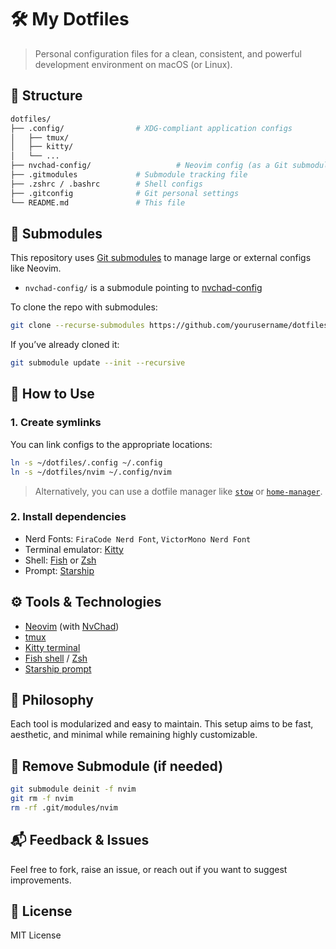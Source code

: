 # 🛠️ My Dotfiles

> Personal configuration files for a clean, consistent, and powerful development environment on macOS (or Linux).

## 📁 Structure

```bash
dotfiles/
├── .config/                # XDG-compliant application configs
│   ├── tmux/
│   ├── kitty/
│   └── ...
├── nvchad-config/                   # Neovim config (as a Git submodule), resources: mgastonportillo
├── .gitmodules             # Submodule tracking file
├── .zshrc / .bashrc        # Shell configs
├── .gitconfig              # Git personal settings
└── README.md               # This file
````

## 🔌 Submodules

This repository uses [Git submodules](https://git-scm.com/book/en/v2/Git-Tools-Submodules) to manage large or external configs like Neovim.

* `nvchad-config/` is a submodule pointing to [nvchad-config](https://github.com/mgastonportillo/nvchad-config.git)

To clone the repo with submodules:

```bash
git clone --recurse-submodules https://github.com/yourusername/dotfiles.git
```

If you’ve already cloned it:

```bash
git submodule update --init --recursive
```

## 🔗 How to Use

### 1. Create symlinks

You can link configs to the appropriate locations:

```bash
ln -s ~/dotfiles/.config ~/.config
ln -s ~/dotfiles/nvim ~/.config/nvim
```

> Alternatively, you can use a dotfile manager like [`stow`](https://www.gnu.org/software/stow/) or [`home-manager`](https://nix-community.github.io/home-manager/).

### 2. Install dependencies

* Nerd Fonts: `FiraCode Nerd Font`, `VictorMono Nerd Font`
* Terminal emulator: [Kitty](https://sw.kovidgoyal.net/kitty/)
* Shell: [Fish](https://fishshell.com/) or [Zsh](https://www.zsh.org/)
* Prompt: [Starship](https://starship.rs/)

## ⚙️ Tools & Technologies

* [Neovim](https://neovim.io/) (with [NvChad](https://nvchad.com/))
* [tmux](https://github.com/tmux/tmux)
* [Kitty terminal](https://sw.kovidgoyal.net/kitty/)
* [Fish shell](https://fishshell.com/) / [Zsh](https://www.zsh.org/)
* [Starship prompt](https://starship.rs/)

## 🧠 Philosophy

Each tool is modularized and easy to maintain. This setup aims to be fast, aesthetic, and minimal while remaining highly customizable.

## 🧼 Remove Submodule (if needed)

```bash
git submodule deinit -f nvim
git rm -f nvim
rm -rf .git/modules/nvim
```

## 📬 Feedback & Issues

Feel free to fork, raise an issue, or reach out if you want to suggest improvements.

## 📜 License

MIT License
